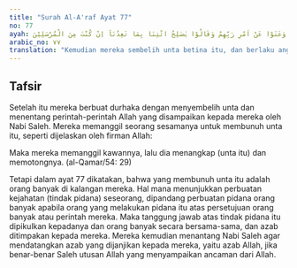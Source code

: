 ```yaml
---
title: "Surah Al-A'raf Ayat 77"
no: 77
ayah: فَعَقَرُوا النَّاقَةَ وَعَتَوْا عَنْ اَمْرِ رَبِّهِمْ وَقَالُوْا يٰصٰلِحُ ائْتِنَا بِمَا تَعِدُنَآ اِنْ كُنْتَ مِنَ الْمُرْسَلِيْنَ 
arabic_no: ٧٧
translation: "Kemudian mereka sembelih unta betina itu, dan berlaku angkuh terhadap perintah Tuhannya. Mereka berkata, “Wahai Saleh! Buktikanlah ancaman kamu kepada kami, jika benar engkau salah seorang rasul.”"
---
```


## Tafsir

Setelah itu mereka berbuat durhaka dengan menyembelih unta dan menentang perintah-perintah Allah yang disampaikan kepada mereka oleh Nabi Saleh. Mereka memanggil seorang sesamanya untuk membunuh unta itu, seperti dijelaskan oleh firman Allah: 

Maka mereka memanggil kawannya, lalu dia menangkap (unta itu) dan memotongnya. (al-Qamar/54: 29)

Tetapi dalam ayat 77 dikatakan, bahwa yang membunuh unta itu adalah orang banyak di kalangan mereka. Hal mana menunjukkan perbuatan kejahatan (tindak pidana) seseorang, dipandang perbuatan pidana orang banyak apabila orang yang melakukan pidana itu atas persetujuan orang banyak atau perintah mereka. Maka tanggung jawab atas tindak pidana itu dipikulkan kepadanya dan orang banyak secara bersama-sama, dan azab ditimpakan kepada mereka. Mereka kemudian menantang Nabi Saleh agar mendatangkan azab yang dijanjikan kepada mereka, yaitu azab Allah, jika benar-benar Saleh utusan Allah yang menyampaikan ancaman dari Allah.